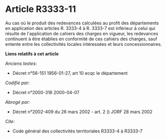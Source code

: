 # Article R3333-11

Au cas où le produit des redevances calculées au profit des départements en application des articles R. 3333-4 à R. 3333-7
est inférieur à celui qui résulte de l'application de cahiers des charges en vigueur, les redevances continuent à être
établies en conformité de ces cahiers des charges, sauf entente entre les collectivités locales intéressées et leurs
concessionnaires.

**Liens relatifs à cet article**

_Anciens textes_:

  - Décret n°56-151 1956-01-27, art 10 ecqc le département

_Codifié par_:

  - Décret n°2000-318 2000-04-07

_Abrogé par_:

  - Décret n°2002-409 du 26 mars 2002 - art. 2 () JORF 28 mars 2002

_Cite_:

  - Code général des collectivités territoriales R3333-4 à R3333-7
